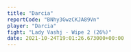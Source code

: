 ```yaml
---
title: "Darcia"
reportCode: "BNhy3GwzCKJA89Vn"
player: "Darcia"
fight: "Lady Vashj - Wipe 2 (26%)"
date: 2021-10-24T19:01:26.673000+00:00
---
```

